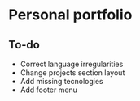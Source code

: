 # Personal portfolio

## To-do
- Correct language irregularities
- Change projects section layout
- Add missing tecnologies
- Add footer menu